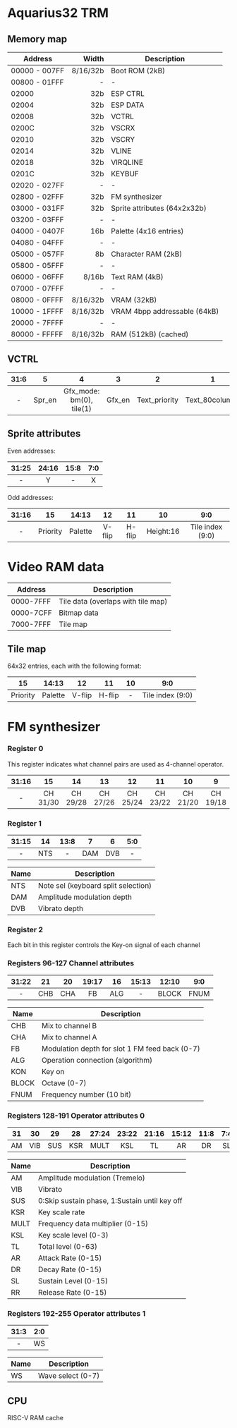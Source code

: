 # Aquarius32 TRM

## Memory map

| Address       |    Width | Description                  |
| ------------- | -------: | ---------------------------- |
| 00000 - 007FF | 8/16/32b | Boot ROM (2kB)               |
| 00800 - 01FFF |        - | -                            |
| 02000         |      32b | ESP CTRL                     |
| 02004         |      32b | ESP DATA                     |
| 02008         |      32b | VCTRL                        |
| 0200C         |      32b | VSCRX                        |
| 02010         |      32b | VSCRY                        |
| 02014         |      32b | VLINE                        |
| 02018         |      32b | VIRQLINE                     |
| 0201C         |      32b | KEYBUF                       |
| 02020 - 027FF |        - | -                            |
| 02800 - 02FFF |      32b | FM synthesizer               |
| 03000 - 031FF |      32b | Sprite attributes (64x2x32b) |
| 03200 - 03FFF |        - | -                            |
| 04000 - 0407F |      16b | Palette (4x16 entries)       |
| 04080 - 04FFF |        - | -                            |
| 05000 - 057FF |       8b | Character RAM (2kB)          |
| 05800 - 05FFF |        - | -                            |
| 06000 - 06FFF |    8/16b | Text RAM (4kB)               |
| 07000 - 07FFF |        - | -                            |
| 08000 - 0FFFF | 8/16/32b | VRAM (32kB)                  |
| 10000 - 1FFFF | 8/16/32b | VRAM 4bpp addressable (64kB) |
| 20000 - 7FFFF |        - | -                            |
| 80000 - FFFFF | 8/16/32b | RAM (512kB) (cached)         |

## VCTRL

| 31:6 |   5    |            4             |   3    |       2       |       1        |    0    |
| :--: | :----: | :----------------------: | :----: | :-----------: | :------------: | :-----: |
|  -   | Spr_en | Gfx_mode: bm(0), tile(1) | Gfx_en | Text_priority | Text_80columns | Text_en |

## Sprite attributes

Even addresses:

| 31:25 | 24:16 | 15:8 | 7:0 |
| :---: | :---: | :--: | :-: |
|   -   |   Y   |  -   |  X  |

Odd addresses:

| 31:16 |    15    |  14:13  |   12   |   11   |    10     |       9:0        |
| :---: | :------: | :-----: | :----: | :----: | :-------: | :--------------: |
|   -   | Priority | Palette | V-flip | H-flip | Height:16 | Tile index (9:0) |

# Video RAM data

| Address   | Description                        |
| --------- | ---------------------------------- |
| 0000-7FFF | Tile data (overlaps with tile map) |
| 0000-7CFF | Bitmap data                        |
| 7000-7FFF | Tile map                           |

## Tile map

64x32 entries, each with the following format:

|    15    |  14:13  |   12   |   11   | 10  |       9:0        |
| :------: | :-----: | :----: | :----: | :-: | :--------------: |
| Priority | Palette | V-flip | H-flip |  -  | Tile index (9:0) |

# FM synthesizer

### Register 0

This register indicates what channel pairs are used as 4-channel operator.

| 31:16 |    15    |    14    |    13    |    12    |    11    |    10    |    9     |    8     |    7     |    6     |    5     |   4    |   3    |   2    |   1    |   0    |
| :---: | :------: | :------: | :------: | :------: | :------: | :------: | :------: | :------: | :------: | :------: | :------: | :----: | :----: | :----: | :----: | :----: |
|   -   | CH 31/30 | CH 29/28 | CH 27/26 | CH 25/24 | CH 23/22 | CH 21/20 | CH 19/18 | CH 17/16 | CH 15/14 | CH 13/12 | CH 11/10 | CH 9/8 | CH 7/6 | CH 5/4 | CH 3/2 | CH 1/0 |

### Register 1

| 31:15 | 14  | 13:8 |  7  |  6  | 5:0 |
| :---: | :-: | :--: | :-: | :-: | :-: |
|   -   | NTS |  -   | DAM | DVB |  -  |

| Name | Description                         |
| ---- | ----------------------------------- |
| NTS  | Note sel (keyboard split selection) |
| DAM  | Amplitude modulation depth          |
| DVB  | Vibrato depth                       |

### Register 2

Each bit in this register controls the Key-on signal of each channel

### Registers 96-127 Channel attributes

| 31:22 | 21  | 20  | 19:17 | 16  | 15:13 | 12:10 | 9:0  |
| :---: | :-: | :-: | :---: | :-: | :---: | :---: | :--: |
|   -   | CHB | CHA |  FB   | ALG |   -   | BLOCK | FNUM |

| Name  | Description                                    |
| ----- | ---------------------------------------------- |
| CHB   | Mix to channel B                               |
| CHA   | Mix to channel A                               |
| FB    | Modulation depth for slot 1 FM feed back (0-7) |
| ALG   | Operation connection (algorithm)               |
| KON   | Key on                                         |
| BLOCK | Octave (0-7)                                   |
| FNUM  | Frequency number (10 bit)                      |

### Registers 128-191 Operator attributes 0

| 31  | 30  | 29  | 28  | 27:24 | 23:22 | 21:16 | 15:12 | 11:8 | 7:4 | 3:0 |
| :-: | :-: | :-: | :-: | :---: | :---: | :---: | :---: | :--: | :-: | --- |
| AM  | VIB | SUS | KSR | MULT  |  KSL  |  TL   |  AR   |  DR  | SL  | RR  |

| Name | Description                                   |
| ---- | --------------------------------------------- |
| AM   | Amplitude modulation (Tremelo)                |
| VIB  | Vibrato                                       |
| SUS  | 0:Skip sustain phase, 1:Sustain until key off |
| KSR  | Key scale rate                                |
| MULT | Frequency data multiplier (0-15)              |
| KSL  | Key scale level (0-3)                         |
| TL   | Total level (0-63)                            |
| AR   | Attack Rate (0-15)                            |
| DR   | Decay Rate (0-15)                             |
| SL   | Sustain Level (0-15)                          |
| RR   | Release Rate (0-15)                           |

### Registers 192-255 Operator attributes 1

| 31:3 | 2:0 |
| :--: | --- |
|  -   | WS  |

| Name | Description       |
| ---- | ----------------- |
| WS   | Wave select (0-7) |

## CPU

RISC-V
RAM cache

